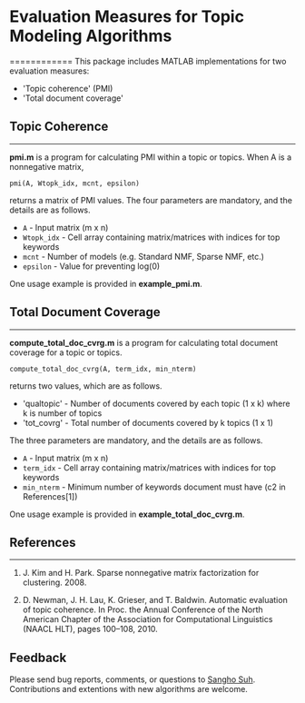 # Evaluation Measures for Topic Modeling Algorithms
============
This package includes MATLAB implementations for two evaluation measures:

* 'Topic coherence' (PMI)
* 'Total document coverage'

## Topic Coherence
----------------
**pmi.m** is a program for calculating PMI within a topic or topics. When A is a nonnegative matrix,

    pmi(A, Wtopk_idx, mcnt, epsilon)

returns a matrix of PMI values.
The four parameters are mandatory, and the details are as follows.

* `A`      -  Input matrix (m x n)
* `Wtopk_idx` -  Cell array containing matrix/matrices with indices for top keywords 
* `mcnt`  -  Number of models (e.g. Standard NMF, Sparse NMF, etc.)
* `epsilon`           -  Value for preventing log(0)

One usage example is provided in **example_pmi.m**.


## Total Document Coverage
----------------
**compute_total_doc_cvrg.m** is a program for calculating total document coverage for a topic or topics.

    compute_total_doc_cvrg(A, term_idx, min_nterm)

returns two values, which are as follows.

* 'qualtopic' - Number of documents covered by each topic (1 x k) where k is number of topics
* 'tot_covrg' - Total number of documents covered by k topics (1 x 1)

The three parameters are mandatory, and the details are as follows.

* `A`      -  Input matrix (m x n)
* `term_idx` -  Cell array containing matrix/matrices with indices for top keywords 
* `min_nterm`  -  Minimum number of keywords document must have (c2 in References[1])

One usage example is provided in **example_total_doc_cvrg.m**.


## References
----------
1. J. Kim and H. Park. Sparse nonnegative matrix factorization for
   clustering. 2008.

2. D. Newman, J. H. Lau, K. Grieser, and T. Baldwin. Automatic evaluation
   of topic coherence. In Proc. the Annual Conference of the North
   American Chapter of the Association for Computational Linguistics
   (NAACL HLT), pages 100–108, 2010.


Feedback
--------
Please send bug reports, comments, or questions to [Sangho Suh](mailto:sh31659@gmail.com).
Contributions and extentions with new algorithms are welcome.
